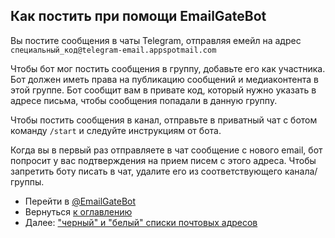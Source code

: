 ## Как постить при помощи EmailGateBot

Вы постите сообщения в чаты Telegram, отправляя емейл на адрес `специальный_код@telegram-email.appspotmail.com`

Чтобы бот мог постить сообщения в группу, добавьте его как участника.
Бот должен иметь права на публикацию сообщений и медиаконтента в этой группе.
Бот сообщит вам в привате код, который нужно указать в адресе письма, чтобы сообщения попадали в данную группу.

Чтобы постить сообщения в канал, отправьте в приватный чат с ботом команду `/start` и следуйте инструкциям от бота.

Когда вы в первый раз отправляете в чат сообщение с нового email, бот попросит у вас подтверждения на прием писем с этого адреса.
Чтобы запретить боту писать в чат, удалите его из соответствующего канала/группы.

- Перейти в [@EmailGateBot](http://t.me/EmailGateBot?start=utm_KDaxQG000_github-ru-messaging)
- Вернуться [к оглавлению](guide.md)
- Далее: ["черный" и "белый" списки почтовых адресов](stop_allow_list.md)
